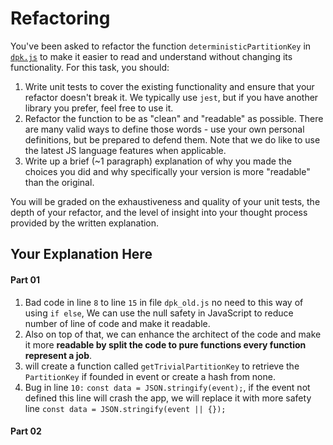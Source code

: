 # Refactoring

You've been asked to refactor the function `deterministicPartitionKey` in [`dpk.js`](dpk.js) to make it easier to read and understand without changing its functionality. For this task, you should:

1. Write unit tests to cover the existing functionality and ensure that your refactor doesn't break it. We typically use `jest`, but if you have another library you prefer, feel free to use it.
2. Refactor the function to be as "clean" and "readable" as possible. There are many valid ways to define those words - use your own personal definitions, but be prepared to defend them. Note that we do like to use the latest JS language features when applicable.
3. Write up a brief (~1 paragraph) explanation of why you made the choices you did and why specifically your version is more "readable" than the original.

You will be graded on the exhaustiveness and quality of your unit tests, the depth of your refactor, and the level of insight into your thought process provided by the written explanation.

## Your Explanation Here

#### Part 01 
1. Bad code in line `8` to line `15` in file `dpk_old.js` no need to this way of using `if else`, We can use the null safety in JavaScript to reduce number of line of code and make it readable. 
2.  Also on top of that, we can enhance the architect of the code and make it more **readable by split the code to pure functions every function represent a job**.
3. will create a function called `getTrivialPartitionKey` to retrieve the `PartitionKey` if founded in event or create a hash from none. 
4. Bug in line `10:` `const data = JSON.stringify(event);`, if the event not defined this line will crash the app, we will replace it with more safety line `const data = JSON.stringify(event || {});`

#### Part 02

